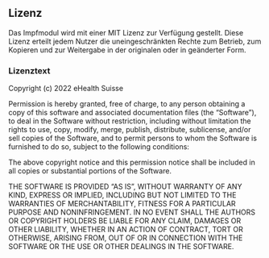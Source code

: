 ## Lizenz

Das Impfmodul wird mit einer MIT Lizenz zur Verfügung gestellt. Diese Lizenz
erteilt jedem Nutzer die uneingeschränkten Rechte zum Betrieb, zum Kopieren und
zur Weitergabe in der originalen oder in geänderter Form.   

### Lizenztext

Copyright (c) 2022 eHealth Suisse

Permission is hereby granted, free of charge, to any person obtaining a copy of
this software and associated documentation files (the “Software”), to deal in the
Software without restriction, including without limitation the rights to use, copy,
modify, merge, publish, distribute, sublicense, and/or sell copies of the Software,
and to permit persons to whom the Software is furnished to do so, subject to the
following conditions:

The above copyright notice and this permission notice shall be included in all
copies or substantial portions of the Software.

THE SOFTWARE IS PROVIDED “AS IS”, WITHOUT WARRANTY OF ANY KIND, EXPRESS OR IMPLIED,
INCLUDING BUT NOT LIMITED TO THE WARRANTIES OF MERCHANTABILITY, FITNESS FOR A
PARTICULAR PURPOSE AND NONINFRINGEMENT. IN NO EVENT SHALL THE AUTHORS OR COPYRIGHT
HOLDERS BE LIABLE FOR ANY CLAIM, DAMAGES OR OTHER LIABILITY, WHETHER IN AN ACTION
OF CONTRACT, TORT OR OTHERWISE, ARISING FROM, OUT OF OR IN CONNECTION WITH THE
SOFTWARE OR THE USE OR OTHER DEALINGS IN THE SOFTWARE.
